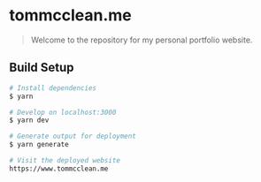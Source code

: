 # tommcclean.me
> Welcome to the repository for my personal portfolio website.

## Build Setup

``` bash
# Install dependencies
$ yarn

# Develop on localhost:3000
$ yarn dev

# Generate output for deployment
$ yarn generate

# Visit the deployed website
https://www.tommcclean.me
